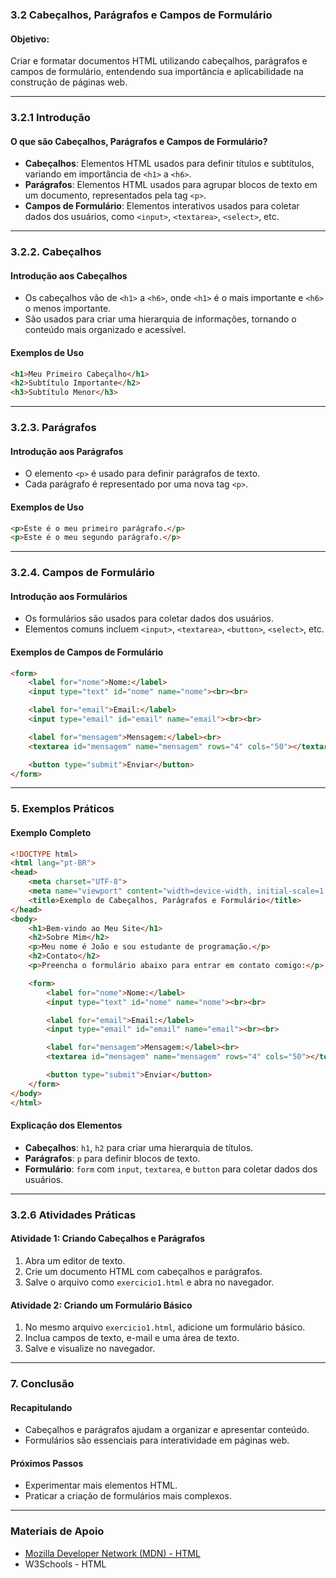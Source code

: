 ### 3.2 Cabeçalhos, Parágrafos e Campos de Formulário

#### Objetivo:

Criar e formatar documentos HTML utilizando cabeçalhos, parágrafos e campos de formulário, entendendo sua importância e aplicabilidade na construção de páginas web.

------

### 3.2.1 Introdução

#### O que são Cabeçalhos, Parágrafos e Campos de Formulário?

- **Cabeçalhos**: Elementos HTML usados para definir títulos e subtítulos, variando em importância de `<h1>` a `<h6>`.
- **Parágrafos**: Elementos HTML usados para agrupar blocos de texto em um documento, representados pela tag `<p>`.
- **Campos de Formulário**: Elementos interativos usados para coletar dados dos usuários, como `<input>`, `<textarea>`, `<select>`, etc.

------

### 3.2.2. Cabeçalhos

#### Introdução aos Cabeçalhos

- Os cabeçalhos vão de `<h1>` a `<h6>`, onde `<h1>` é o mais importante e `<h6>` o menos importante.
- São usados para criar uma hierarquia de informações, tornando o conteúdo mais organizado e acessível.

#### Exemplos de Uso

```html
<h1>Meu Primeiro Cabeçalho</h1>
<h2>Subtítulo Importante</h2>
<h3>Subtítulo Menor</h3>
```

------

### 3.2.3. Parágrafos

#### Introdução aos Parágrafos

- O elemento `<p>` é usado para definir parágrafos de texto.
- Cada parágrafo é representado por uma nova tag `<p>`.

#### Exemplos de Uso

```html
<p>Este é o meu primeiro parágrafo.</p>
<p>Este é o meu segundo parágrafo.</p>
```

------

### 3.2.4. Campos de Formulário

#### Introdução aos Formulários

- Os formulários são usados para coletar dados dos usuários.
- Elementos comuns incluem `<input>`, `<textarea>`, `<button>`, `<select>`, etc.

#### Exemplos de Campos de Formulário

```html
<form>
    <label for="nome">Nome:</label>
    <input type="text" id="nome" name="nome"><br><br>

    <label for="email">Email:</label>
    <input type="email" id="email" name="email"><br><br>

    <label for="mensagem">Mensagem:</label><br>
    <textarea id="mensagem" name="mensagem" rows="4" cols="50"></textarea><br><br>

    <button type="submit">Enviar</button>
</form>
```

------

### 5. Exemplos Práticos

#### Exemplo Completo

```html
<!DOCTYPE html>
<html lang="pt-BR">
<head>
    <meta charset="UTF-8">
    <meta name="viewport" content="width=device-width, initial-scale=1.0">
    <title>Exemplo de Cabeçalhos, Parágrafos e Formulário</title>
</head>
<body>
    <h1>Bem-vindo ao Meu Site</h1>
    <h2>Sobre Mim</h2>
    <p>Meu nome é João e sou estudante de programação.</p>
    <h2>Contato</h2>
    <p>Preencha o formulário abaixo para entrar em contato comigo:</p>

    <form>
        <label for="nome">Nome:</label>
        <input type="text" id="nome" name="nome"><br><br>

        <label for="email">Email:</label>
        <input type="email" id="email" name="email"><br><br>

        <label for="mensagem">Mensagem:</label><br>
        <textarea id="mensagem" name="mensagem" rows="4" cols="50"></textarea><br><br>

        <button type="submit">Enviar</button>
    </form>
</body>
</html>
```

#### Explicação dos Elementos

- **Cabeçalhos**: `h1`, `h2` para criar uma hierarquia de títulos.
- **Parágrafos**: `p` para definir blocos de texto.
- **Formulário**: `form` com `input`, `textarea`, e `button` para coletar dados dos usuários.

------

### 3.2.6 Atividades Práticas

#### Atividade 1: Criando Cabeçalhos e Parágrafos

1. Abra um editor de texto.
2. Crie um documento HTML com cabeçalhos e parágrafos.
3. Salve o arquivo como `exercicio1.html` e abra no navegador.

#### Atividade 2: Criando um Formulário Básico

1. No mesmo arquivo `exercicio1.html`, adicione um formulário básico.
2. Inclua campos de texto, e-mail e uma área de texto.
3. Salve e visualize no navegador.

------

### 7. Conclusão

#### Recapitulando

- Cabeçalhos e parágrafos ajudam a organizar e apresentar conteúdo.
- Formulários são essenciais para interatividade em páginas web.

#### Próximos Passos

- Experimentar mais elementos HTML.
- Praticar a criação de formulários mais complexos.

------

### Materiais de Apoio

- [Mozilla Developer Network (MDN) - HTML](https://developer.mozilla.org/pt-BR/docs/Web/HTML)
- W3Schools - HTML